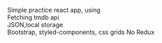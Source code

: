 Simple practice react app, using\
Fetching tmdb api\
JSON,local storage\
Bootstrap, styled-components, css grids
No Redux
